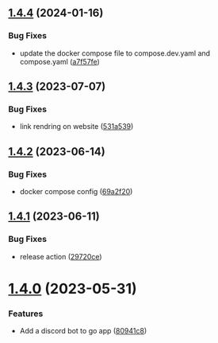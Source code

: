 ## [1.4.4](https://github.com/Pradumnasaraf/DevOps/compare/v1.4.3...v1.4.4) (2024-01-16)


### Bug Fixes

* update the docker compose file to compose.dev.yaml and compose.yaml ([a7f57fe](https://github.com/Pradumnasaraf/DevOps/commit/a7f57fe51e4277b205b773706af1da4f5c09a702))



## [1.4.3](https://github.com/Pradumnasaraf/DevOps/compare/v1.4.2...v1.4.3) (2023-07-07)


### Bug Fixes

* link rendring on website ([531a539](https://github.com/Pradumnasaraf/DevOps/commit/531a5390d0af8e1b0d7fe0c8e666a565caf2ea97))



## [1.4.2](https://github.com/Pradumnasaraf/DevOps/compare/v1.4.1...v1.4.2) (2023-06-14)


### Bug Fixes

* docker compose config ([69a2f20](https://github.com/Pradumnasaraf/DevOps/commit/69a2f20dc58713897d57f38a3263319ca1b324fe))



## [1.4.1](https://github.com/Pradumnasaraf/DevOps/compare/v1.4.0...v1.4.1) (2023-06-11)


### Bug Fixes

* release action ([29720ce](https://github.com/Pradumnasaraf/DevOps/commit/29720cef1b86800613e7d18e6b82546700fbd4f7))



# [1.4.0](https://github.com/Pradumnasaraf/DevOps/compare/v1.3.3...v1.4.0) (2023-05-31)


### Features

* Add a discord bot to go app ([80941c8](https://github.com/Pradumnasaraf/DevOps/commit/80941c86ced3e40aaef379b6ca762938b16be111))




